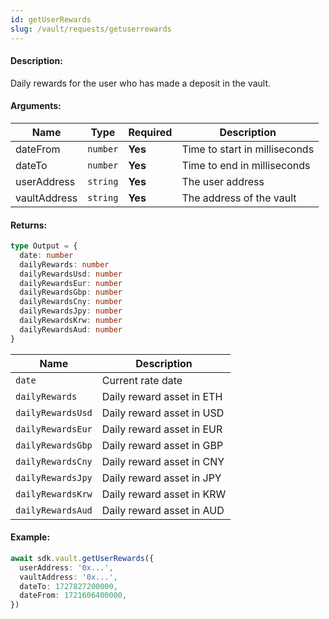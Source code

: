 ```yaml
---
id: getUserRewards
slug: /vault/requests/getuserrewards
---
```


#### Description:

Daily rewards for the user who has made a deposit in the vault.

#### Arguments:

| Name         | Type     | Required | Description                   |
|--------------|----------|----------|-------------------------------|
| dateFrom     | `number` | **Yes**  | Time to start in milliseconds |
| dateTo       | `number` | **Yes**  | Time to end  in milliseconds  |
| userAddress  | `string` | **Yes**  | The user address              | 
| vaultAddress | `string` | **Yes**  | The address of the vault      | 

#### Returns:

```ts
type Output = {
  date: number
  dailyRewards: number
  dailyRewardsUsd: number
  dailyRewardsEur: number
  dailyRewardsGbp: number
  dailyRewardsCny: number
  dailyRewardsJpy: number
  dailyRewardsKrw: number
  dailyRewardsAud: number
}
```

| Name              | Description               |
|-------------------|---------------------------|
| `date`            | Сurrent rate date         |
| `dailyRewards`    | Daily reward asset in ETH |
| `dailyRewardsUsd` | Daily reward asset in USD |
| `dailyRewardsEur` | Daily reward asset in EUR |
| `dailyRewardsGbp` | Daily reward asset in GBP |
| `dailyRewardsCny` | Daily reward asset in CNY |
| `dailyRewardsJpy` | Daily reward asset in JPY |
| `dailyRewardsKrw` | Daily reward asset in KRW |
| `dailyRewardsAud` | Daily reward asset in AUD |

#### Example:

```ts
await sdk.vault.getUserRewards({
  userAddress: '0x...',
  vaultAddress: '0x...',
  dateTo: 1727827200000,
  dateFrom: 1721606400000,
})
```

